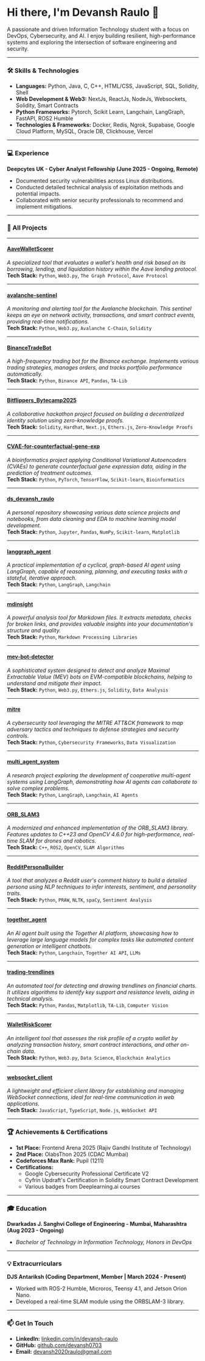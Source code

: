
# Hi there, I'm Devansh Raulo 👋

A passionate and driven Information Technology student with a focus on DevOps, Cybersecurity, and AI. I enjoy building resilient, high-performance systems and exploring the intersection of software engineering and security.

---

### 🛠️ Skills & Technologies

-   **Languages:** Python, Java, C, C++, HTML/CSS, JavaScript, SQL, Solidity, Shell
-   **Web Development & Web3:** NextJs, ReactJs, NodeJs, Websockets, Solidity, Smart Contracts
-   **Python Frameworks:** Pytorch, Scikit Learn, Langchain, LangGraph, FastAPI, ROS2 Humble
-   **Technologies & Frameworks:** Docker, Redis, Ngrok, Supabase, Google Cloud Platform, MySQL, Oracle DB, Clickhouse, Vercel

---

### 💻 Experience

**Deepcytes UK - Cyber Analyst Fellowship (June 2025 - Ongoing, Remote)**
- Documented security vulnerabilities across Linux distributions.
- Conducted detailed technical analysis of exploitation methods and potential impacts.
- Collaborated with senior security professionals to recommend and implement mitigations.

---

### 🚀 All Projects




---

#### [**AaveWalletScorer**](https://github.com/devansh0703/AaveWalletScorer)
*A specialized tool that evaluates a wallet's health and risk based on its borrowing, lending, and liquidation history within the Aave lending protocol.*
<br>
**Tech Stack:** `Python`, `Web3.py`, `The Graph Protocol`, `Aave Protocol`

---

#### [**avalanche-sentinel**](https://github.com/devansh0703/avalanche-sentinel)
*A monitoring and alerting tool for the Avalanche blockchain. This sentinel keeps an eye on network activity, transactions, and smart contract events, providing real-time notifications.*
<br>
**Tech Stack:** `Python`, `Web3.py`, `Avalanche C-Chain`, `Solidity`

---

#### [**BinanceTradeBot**](https://github.com/devansh0703/BinanceTradeBot)
*A high-frequency trading bot for the Binance exchange. Implements various trading strategies, manages orders, and tracks portfolio performance automatically.*
<br>
**Tech Stack:** `Python`, `Binance API`, `Pandas`, `TA-Lib`

---

#### [**Bitflippers_Bytecamp2025**](https://github.com/devansh0703/Bitflippers_Bytecamp2025)
*A collaborative hackathon project focused on building a decentralized identity solution using zero-knowledge proofs.*
<br>
**Tech Stack:** `Solidity`, `Hardhat`, `Next.js`, `Ethers.js`, `Zero-Knowledge Proofs`

---

#### [**CVAE-for-counterfactual-gene-exp**](https://github.com/devansh0703/CVAE-for-counterfactual-gene-exp)
*A bioinformatics project applying Conditional Variational Autoencoders (CVAEs) to generate counterfactual gene expression data, aiding in the prediction of treatment outcomes.*
<br>
**Tech Stack:** `Python`, `PyTorch`, `TensorFlow`, `Scikit-learn`, `Bioinformatics`

---

#### [**ds_devansh_raulo**](https://github.com/devansh0703/ds_devansh_raulo)
*A personal repository showcasing various data science projects and notebooks, from data cleaning and EDA to machine learning model development.*
<br>
**Tech Stack:** `Python`, `Jupyter`, `Pandas`, `NumPy`, `Scikit-learn`, `Matplotlib`

---

#### [**langgraph_agent**](https://github.com/devansh0703/langgraph_agent)
*A practical implementation of a cyclical, graph-based AI agent using LangGraph, capable of reasoning, planning, and executing tasks with a stateful, iterative approach.*
<br>
**Tech Stack:** `Python`, `LangGraph`, `Langchain`

---

#### [**mdinsight**](https://github.com/devansh0703/mdinsight)
*A powerful analysis tool for Markdown files. It extracts metadata, checks for broken links, and provides valuable insights into your documentation's structure and quality.*
<br>
**Tech Stack:** `Python`, `Markdown Processing Libraries`

---

#### [**mev-bot-detector**](https://github.com/devansh0703/mev-bot-detector)
*A sophisticated system designed to detect and analyze Maximal Extractable Value (MEV) bots on EVM-compatible blockchains, helping to understand and mitigate their impact.*
<br>
**Tech Stack:** `Python`, `Web3.py`, `Ethers.js`, `Solidity`, `Data Analysis`

---

#### [**mitre**](https://github.com/devansh0703/mitre)
*A cybersecurity tool leveraging the MITRE ATT&CK framework to map adversary tactics and techniques to defense strategies and security controls.*
<br>
**Tech Stack:** `Python`, `Cybersecurity Frameworks`, `Data Visualization`

---

#### [**multi_agent_system**](https://github.com/devansh0703/multi_agent_system)
*A research project exploring the development of cooperative multi-agent systems using LangGraph, demonstrating how AI agents can collaborate to solve complex problems.*
<br>
**Tech Stack:** `Python`, `LangGraph`, `Langchain`, `AI Agents`

---

#### [**ORB_SLAM3**](https://github.com/devansh0703/ORB_SLAM3)
*A modernized and enhanced implementation of the ORB_SLAM3 library. Features updates to C++23 and OpenCV 4.6.0 for high-performance, real-time SLAM for drones and robotics.*
<br>
**Tech Stack:** `C++`, `ROS2`, `OpenCV`, `SLAM Algorithms`

---

#### [**RedditPersonaBuilder**](https://github.com/devansh0703/RedditPersonaBuilder)
*A tool that analyzes a Reddit user's comment history to build a detailed persona using NLP techniques to infer interests, sentiment, and personality traits.*
<br>
**Tech Stack:** `Python`, `PRAW`, `NLTK`, `spaCy`, `Sentiment Analysis`

---

#### [**together_agent**](https://github.com/devansh0703/together_agent)
*An AI agent built using the Together AI platform, showcasing how to leverage large language models for complex tasks like automated content generation or intelligent chatbots.*
<br>
**Tech Stack:** `Python`, `Langchain`, `Together AI API`, `LLMs`

---

#### [**trading-trendlines**](https://github.com/devansh0703/trading-trendlines)
*An automated tool for detecting and drawing trendlines on financial charts. It utilizes algorithms to identify key support and resistance levels, aiding in technical analysis.*
<br>
**Tech Stack:** `Python`, `Pandas`, `Matplotlib`, `TA-Lib`, `Computer Vision`

---

#### [**WalletRiskScorer**](https://github.com/devansh0703/WalletRiskScorer)
*An intelligent tool that assesses the risk profile of a crypto wallet by analyzing transaction history, smart contract interactions, and other on-chain data.*
<br>
**Tech Stack:** `Python`, `Web3.py`, `Data Science`, `Blockchain Analytics`

---

#### [**websocket_client**](https://github.com/devansh0703/websocket_client)
*A lightweight and efficient client library for establishing and managing WebSocket connections, ideal for real-time communication in web applications.*
<br>
**Tech Stack:** `JavaScript`, `TypeScript`, `Node.js`, `WebSocket API`



---

### 🏆 Achievements & Certifications

-   **1st Place:** Frontend Arena 2025 (Rajiv Gandhi Institute of Technology)
-   **2nd Place:** OlabsThon 2025 (CDAC Mumbai)
-   **Codeforces Max Rank:** Pupil (1211)
-   **Certifications:**
    -   Google Cybersecurity Professional Certificate V2
    -   Cyfrin Updraft's Certification in Solidity Smart Contract Development
    -   Various badges from Deeplearning.ai courses

---

### 🎓 Education

**Dwarkadas J. Sanghvi College of Engineering - Mumbai, Maharashtra (Aug 2023 - Ongoing)**
- *Bachelor of Technology in Information Technology, Honors in DevOps*

---

### 💡 Extracurriculars

**DJS Antariksh (Coding Department, Member | March 2024 - Present)**
- Worked with ROS-2 Humble, Microros, Teensy 4.1, and Jetson Orion Nano.
- Developed a real-time SLAM module using the ORBSLAM-3 library.

---

### 📫 Get In Touch

-   **LinkedIn:** [linkedin.com/in/devansh-raulo](https://www.linkedin.com/in/devansh-raulo/)
-   **GitHub:** [github.com/devansh0703](https://github.com/devansh0703)
-   **Email:** [devansh2020raulo@gmail.com](mailto:devansh2020raulo@gmail.com)
